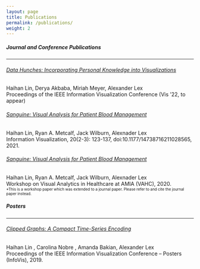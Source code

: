 ```yaml
---
layout: page
title: Publications
permalink: /publications/
weight: 2
---
```


##### Journal and Conference Publications

___

###### [*Data Hunches: Incorporating Personal Knowledge into Visualizations*](https://vdl.sci.utah.edu/publications/2022_vis_data_hunches/)<br>
Haihan Lin, Derya Akbaba, Miriah Meyer, Alexander Lex<br>
Proceedings of the IEEE Information Visualization Conference (Vis ’22, to appear)


###### [*Sanguine: Visual Analysis for Patient Blood Management*](https://journals.sagepub.com/doi/10.1177/14738716211028565)<br>
Haihan Lin, Ryan A. Metcalf, Jack Wilburn, Alexnader Lex<br>
Information Visualization, 20(2-3): 123-137, doi:10.1177/14738716211028565, 2021.


###### [*Sanguine: Visual Analysis for Patient Blood Management*](https://vdl.sci.utah.edu/publications/2020_vahc_sanguine/)<br>
Haihan Lin, Ryan A. Metcalf, Jack Wilburn, Alexnader Lex<br>
Workshop on Visual Analytics in Healthcare at AMIA (VAHC), 2020.<br>
<span style="font-size: x-small ">\*This is a workshop paper which was extended to a journal paper. Please refer to and cite the journal paper instead.</span>

##### Posters
___

###### [*Clipped Graphs: A Compact Time-Series Encoding*](https://vdl.sci.utah.edu/publications/2019_infovis_clipped_graphs/)<br>
Haihan Lin , Carolina Nobre , Amanda Bakian, Alexander Lex<br>
Proceedings of the IEEE Information Visualization Conference – Posters (InfoVis), 2019.

